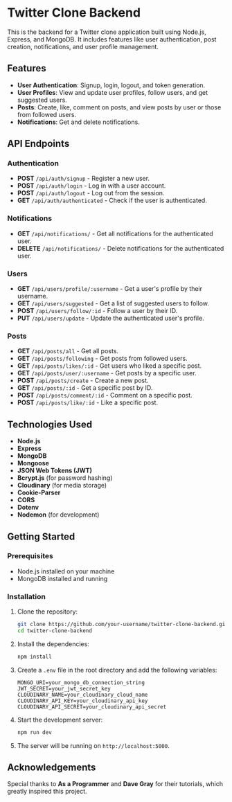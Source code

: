 
# Twitter Clone Backend

This is the backend for a Twitter clone application built using Node.js, Express, and MongoDB. It includes features like user authentication, post creation, notifications, and user profile management.

## Features

- **User Authentication**: Signup, login, logout, and token generation.
- **User Profiles**: View and update user profiles, follow users, and get suggested users.
- **Posts**: Create, like, comment on posts, and view posts by user or those from followed users.
- **Notifications**: Get and delete notifications.

## API Endpoints

### Authentication
- **POST** `/api/auth/signup` - Register a new user.
- **POST** `/api/auth/login` - Log in with a user account.
- **POST** `/api/auth/logout` - Log out from the session.
- **GET** `/api/auth/authenticated` - Check if the user is authenticated.

### Notifications
- **GET** `/api/notifications/` - Get all notifications for the authenticated user.
- **DELETE** `/api/notifications/` - Delete notifications for the authenticated user.

### Users
- **GET** `/api/users/profile/:username` - Get a user's profile by their username.
- **GET** `/api/users/suggested` - Get a list of suggested users to follow.
- **POST** `/api/users/follow/:id` - Follow a user by their ID.
- **PUT** `/api/users/update` - Update the authenticated user's profile.

### Posts
- **GET** `/api/posts/all` - Get all posts.
- **GET** `/api/posts/following` - Get posts from followed users.
- **GET** `/api/posts/likes/:id` - Get users who liked a specific post.
- **GET** `/api/posts/user/:username` - Get posts by a specific user.
- **POST** `/api/posts/create` - Create a new post.
- **GET** `/api/posts/:id` - Get a specific post by ID.
- **POST** `/api/posts/comment/:id` - Comment on a specific post.
- **POST** `/api/posts/like/:id` - Like a specific post.

## Technologies Used

- **Node.js**
- **Express**
- **MongoDB**
- **Mongoose**
- **JSON Web Tokens (JWT)**
- **Bcrypt.js** (for password hashing)
- **Cloudinary** (for media storage)
- **Cookie-Parser**
- **CORS**
- **Dotenv**
- **Nodemon** (for development)

## Getting Started

### Prerequisites

- Node.js installed on your machine
- MongoDB installed and running

### Installation

1. Clone the repository:
   ```bash
   git clone https://github.com/your-username/twitter-clone-backend.git
   cd twitter-clone-backend
   ```

2. Install the dependencies:
   ```bash
   npm install
   ```

3. Create a `.env` file in the root directory and add the following variables:
   ```plaintext
   MONGO_URI=your_mongo_db_connection_string
   JWT_SECRET=your_jwt_secret_key
   CLOUDINARY_NAME=your_cloudinary_cloud_name
   CLOUDINARY_API_KEY=your_cloudinary_api_key
   CLOUDINARY_API_SECRET=your_cloudinary_api_secret
   ```

4. Start the development server:
   ```bash
   npm run dev
   ```

5. The server will be running on `http://localhost:5000`.

## Acknowledgements

Special thanks to **As a Programmer** and **Dave Gray** for their tutorials, which greatly inspired this project.

